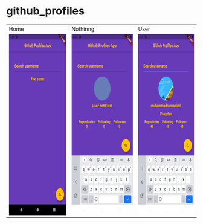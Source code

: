 # github_profiles

<table>
  <tr>
    <td>Home</td>
    <td>Nothinng</td>
     <td>User</td>
  </tr>
  <tr>
    <td><img src="home.png" width=270 height=480></td>
     <td><img src="nothing.png" width=270 height=480></td>
    <td><img src="mnl.png" width=270 height=480></td>
 
  </tr>
 </table>